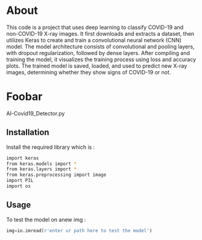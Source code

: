 # About


This code is a project that uses deep learning to classify COVID-19 and non-COVID-19 X-ray images. It first downloads and extracts a dataset, then utilizes Keras to create and train a convolutional neural network (CNN) model. The model architecture consists of convolutional and pooling layers, with dropout regularization, followed by dense layers. After compiling and training the model, it visualizes the training process using loss and accuracy plots. The trained model is saved, loaded, and used to predict new X-ray images, determining whether they show signs of COVID-19 or not.

# Foobar

AI-Covid19_Detector.py

## Installation

Install the required library which is : 

```bash
import keras
from keras.models import *
from keras.layers import *
from keras.preprocessing import image
import PIL
import os
```

## Usage
To test the model on  anew img : 
```python
img=io.imread(r'enter ur path here to test the model')

```

